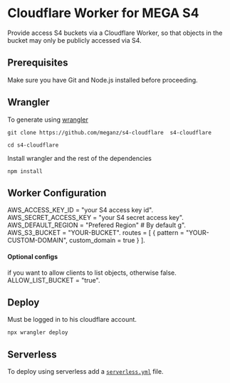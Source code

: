 # Cloudflare Worker for MEGA S4

Provide access S4 buckets via a Cloudflare Worker, so that objects in the bucket may only be publicly accessed via S4. 

## Prerequisites

Make sure you have Git and Node.js installed before proceeding.

## Wrangler

To generate using [wrangler](https://github.com/cloudflare/wrangler)

```
git clone https://github.com/meganz/s4-cloudflare  s4-cloudflare
```
```
cd s4-cloudflare
```
Install wrangler and the rest of the dependencies

```
npm install
```

## Worker Configuration

AWS_ACCESS_KEY_ID = "your S4 access key id".
AWS_SECRET_ACCESS_KEY = "your S4 secret access key".
AWS_DEFAULT_REGION = "Prefered Region" # By default g".
AWS_S3_BUCKET = "YOUR-BUCKET".
routes = [
  { pattern = "YOUR-CUSTOM-DOMAIN", custom_domain = true }
].

#### Optional configs

if you want to allow clients to list objects, otherwise false.
ALLOW_LIST_BUCKET = "true".

## Deploy

Must be logged in to his cloudflare account.
```
npx wrangler deploy
```


## Serverless

To deploy using serverless add a [`serverless.yml`](https://serverless.com/framework/docs/providers/cloudflare/) file.